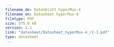 ```yaml
---
filename_de: Datenblatt hyperMux-4
filename_en: Datasheet hyperMux-4
filetype: PDF
size: 575.0 kB
version: 2.1
link: "datasheet/Datasheet_hyperMux-4_r2-1.pdf"
type: datasheet
---
```

